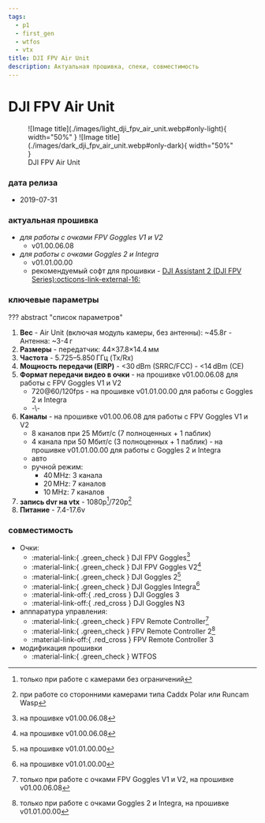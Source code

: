```yaml
---
tags:
  - p1
  - first_gen
  - wtfos
  - vtx
title: DJI FPV Air Unit
description: Актуальная прошивка, спеки, совместимость
---
```

# DJI FPV Air Unit
<figure markdown="span">
  ![Image title](./images/light_dji_fpv_air_unit.webp#only-light){ width="50%" }
  ![Image title](./images/dark_dji_fpv_air_unit.webp#only-dark){ width="50%" }
  <figcaption>DJI FPV Air Unit</figcaption>
</figure>

### дата релиза
- 2019-07-31

### актуальная прошивка
* _для работы с очками FPV Goggles V1 и V2_
    * v01.00.06.08
* _для работы с очками Goggles 2 и Integra_
    * v01.01.00.00
    * рекомендуемый софт для прошивки - <a href="https://www.dji.com/downloads/softwares/dji-assistant-2-dji-fpv-series" target="_blank">DJI Assistant 2 (DJI FPV Series):octicons-link-external-16:</a>

### ключевые параметры
??? abstract "список параметров"
  1. **Вес**
    - Air Unit (включая модуль камеры, без антенны): ~45.8г
    - Антенна: ~3-4 г
  2. **Размеры**
    - передатчик: 44×37.8×14.4 мм
  3. **Частота**
    - 5.725–5.850 ГГц (Tx/Rx)
  4. **Мощность передачи (EIRP)**
    - <30 dBm (SRRC/FCC)
    - <14 dBm (CE)
  5. **Формат передачи видео в очки**
    - на прошивке v01.00.06.08 для работы с FPV Goggles V1 и V2
        - 720@60/120fps
    - на прошивке v01.01.00.00 для работы с Goggles 2 и Integra
        - -\\-
  6. **Каналы**
    - на прошивке v01.00.06.08 для работы с FPV Goggles V1 и V2
        - 8 каналов при 25 Мбит/с (7 полноценных + 1 паблик)
        - 4 канала при 50 Мбит/с (3 полноценных + 1 паблик)
    - на прошивке v01.01.00.00 для работы с Goggles 2 и Integra
        - авто
        - ручной режим:
            - 40 MHz: 3 канала
            - 20 MHz: 7 каналов
            - 10 MHz: 7 каналов
  7. **запись dvr на vtx**
    - 1080p[^1]/720p[^2]
  8. **Питание**
    - 7.4-17.6v

### совместимость
* Очки:
    * :material-link:{ .green_check } DJI FPV Goggles[^3]
    * :material-link:{ .green_check } DJI FPV Goggles V2[^4]
    * :material-link:{ .green_check } DJI Goggles 2[^5]
    * :material-link:{ .green_check } DJI Goggles Integra[^6]
    * :material-link-off:{ .red_cross } DJI Goggles 3
    * :material-link-off:{ .red_cross } DJI Goggles N3
* апппаратура управления:
    * :material-link:{ .green_check } FPV Remote Controller[^7] 
    * :material-link:{ .green_check } FPV Remote Controller 2[^8]
    * :material-link-off:{ .red_cross } FPV Remote Controller 3
* модификация прошивки
    * :material-link:{ .green_check } WTFOS

[^1]: только при работе с камерами без ограничений
[^2]: при работе со сторонними камерами типа Caddx Polar или Runcam Wasp
[^3]: на прошивке v01.00.06.08
[^4]: на прошивке v01.00.06.08
[^5]: на прошивке v01.01.00.00
[^6]: на прошивке v01.01.00.00
[^7]: только при работе с очками FPV Goggles V1 и V2, на прошивке v01.00.06.08
[^8]: только при работе с очками Goggles 2 и Integra, на прошивке v01.01.00.00